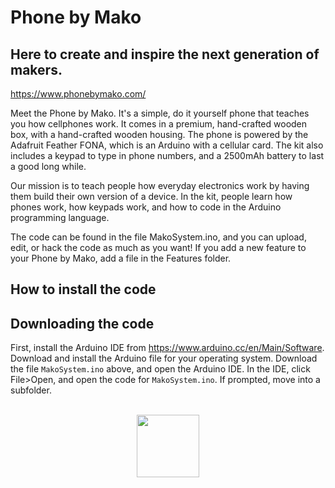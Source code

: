 
# Phone by Mako
## Here to create and inspire the next generation of makers.
https://www.phonebymako.com/

Meet the Phone by Mako. It's a simple, do it yourself phone that teaches you how cellphones work. It comes in a premium, hand-crafted wooden box, with a hand-crafted wooden housing. The phone is powered by the Adafruit Feather FONA, which is an Arduino with a cellular card. The kit also includes a keypad to type in phone numbers, and a 2500mAh battery to last a good long while.

Our mission is to teach people how everyday electronics work by having them build their own version of a device. In the kit, people learn how phones work, how keypads work, and how to code in the Arduino programming language.


The code can be found in the file MakoSystem.ino, and you can upload, edit, or hack the code as much as you want! If you add a new feature to your Phone by Mako, add a file in the Features folder.

## How to install the code
## Downloading the code
First, install the Arduino IDE from https://www.arduino.cc/en/Main/Software. Download and install the Arduino file for your operating system. Download the file `MakoSystem.ino` above, and open the Arduino IDE. In the IDE, click File>Open, and open the code for `MakoSystem.ino`. If prompted, move into a subfolder. 

<p align="center">
  <br>
  <img width="100px" src="http://phonebymako.com/logo-4.png">
</p>

